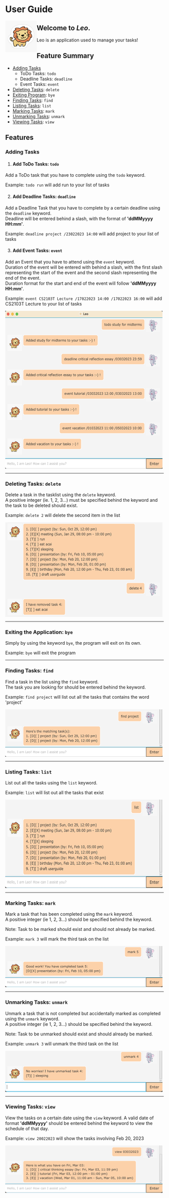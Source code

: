 # User Guide

<img align="left" width="100" height="100" src="https://raw.githubusercontent.com/jamieeeleow/ip/master/src/main/resources/images/lion.jpeg">

## **Welcome to _Leo_.**  
Leo is an application used to manage your tasks!   

## Feature Summary   
- [Adding Tasks](https://github.com/jamieeeleow/ip/edit/master/docs/README.md#adding-tasks)
  - ToDo Tasks: ```todo```
  - Deadline Tasks: ```deadline```
  - Event Tasks: ```event```
- [Deleting Tasks](https://github.com/jamieeeleow/ip/edit/master/docs/README.md#deleting-tasks-delete): ```delete```
- [Exiting Program](https://github.com/jamieeeleow/ip/edit/master/docs/README.md#exiting-the-application-bye): ```bye```
- [Finding Tasks](https://github.com/jamieeeleow/ip/edit/master/docs/README.md#finding-tasks-find): ```find```
- [Listing Tasks](https://github.com/jamieeeleow/ip/edit/master/docs/README.md#listing-tasks-list): ```list```
- [Marking Tasks](https://github.com/jamieeeleow/ip/edit/master/docs/README.md#marking-tasks-mark): ```mark```
- [Unmarking Tasks](https://github.com/jamieeeleow/ip/edit/master/docs/README.md#unmarking-tasks-unmark): ```unmark```
- [Viewing Tasks](https://github.com/jamieeeleow/ip/edit/master/docs/README.md#viewing-tasks-view): ```view```  

## Features

### Adding Tasks    
1.  #### Add ToDo Tasks: ```todo```  
Add a ToDo task that you have to complete using the ```todo``` keyword.  
   
Example: ```todo run``` will add run to your list of tasks  

2. #### Add Deadline Tasks: ```deadline```  
Add a Deadline Task that you have to complete by a certain deadline using the ```deadline``` keyword.  
Deadline will be entered behind a slash, with the format of **__'ddMMyyyy HH:mm'__**.  
   
Example: ```deadline project /23022023 14:00``` will add project to your list of tasks  

3. #### Add Event Tasks: ```event```
Add an Event that you have to attend using the ```event``` keyword.  
Duration of the event will be entered with behind a slash, with the first slash representing the start of the event and the second slash representing the end of the event.  
Duration format for the start and end of the event will follow **__'ddMMyyyy HH:mm'__**.  
   
Example: ```event CS2103T Lecture /17022023 14:00 /17022023 16:00``` will add CS2103T Lecture to your list of tasks  

<img align="center" width="500" height="500" src="https://raw.githubusercontent.com/jamieeeleow/ip/master/images/add-tasks.png">

***  

### Deleting Tasks: ```delete```  

Delete a task in the tasklist using the ```delete``` keyword.  
A positive integer (ie. 1, 2, 3...) must be specified behind the keyword and the task to be deleted should exist.  
    
Example: ```delete 2``` will delete the second item in the list

<img align="center" width="500" height="300" src="https://raw.githubusercontent.com/jamieeeleow/ip/master/images/delete.png">
    
***    

### Exiting the Application: ```bye```  
    
Simply by using the keyword ```bye```, the program will exit on its own.  

Example: ```bye``` will exit the program  
   
***

### Finding Tasks: ```find```  

Find a task in the list using the ```find``` keyword.  
The task you are looking for should be entered behind the keyword.  

Example: ```find project``` will list out all the tasks that contains the word 'project'   

<img align="center" width="500" height="150" src="https://raw.githubusercontent.com/jamieeeleow/ip/master/images/find.png">

***

### Listing Tasks: ```list```

List out all the tasks using the ```list``` keyword.  

Example: ```list``` will list out all the tasks that exist   

<img align="center" width="500" height="280" src="https://raw.githubusercontent.com/jamieeeleow/ip/master/images/list.png">

***  

### Marking Tasks: ```mark```  

Mark a task that has been completed using the ```mark``` keyword.   
A positive integer (ie 1, 2, 3...) should be specified behind the keyword.   

Note: Task to be marked should exist and should not already be marked.   

Example: ```mark 3``` will mark the third task on the list  

<img align="center" width="500" height="130" src="https://raw.githubusercontent.com/jamieeeleow/ip/master/images/mark.png">

***

### Unmarking Tasks: ```unmark```  

Unmark a task that is not completed but accidentally marked as completed using the ```unmark``` keyword.  
A positive integer (ie 1, 2, 3...) should be specified behind the keyword.   

Note: Task to be unmarked should exist and should already be marked.   

Example: ```unmark 3``` will unmark the third task on the list   

<img align="center" width="500" height="130" src="https://raw.githubusercontent.com/jamieeeleow/ip/master/images/unmark.png">

***

### Viewing Tasks: ```view```   

View the tasks on a certain date using the ```view``` keyword. 
A valid date of format **__'ddMMyyyy'__** should be entered behind the keyword to view the schedule of that day.   

Example: ```view 20022023``` will show the tasks involving Feb 20, 2023  

<img align="center" width="500" height="150" src="https://raw.githubusercontent.com/jamieeeleow/ip/master/images/view.png">
